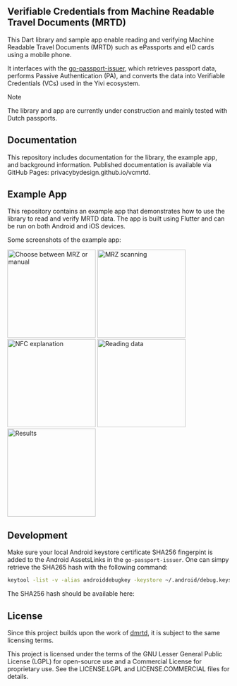## Verifiable Credentials from Machine Readable Travel Documents (MRTD) 
This Dart library and sample app enable reading and verifying Machine Readable Travel Documents (MRTD) such as ePassports and eID cards using a mobile phone.

It interfaces with the [go-passport-issuer](https://github.com/privacybydesign/go-passport-issuer), which retrieves passport data, performs Passive Authentication (PA), and converts the data into Verifiable Credentials (VCs) used in the Yivi ecosystem.

> [!NOTE]  
> The library and app are currently under construction and mainly tested with Dutch passports.

## Documentation
This repository includes documentation for the library, the example app, and background information.
Published documentation is available via GitHub Pages: privacybydesign.github.io/vcmrtd.

## Example App
This repository contains an example app that demonstrates how to use the library to read and verify MRTD data. The app is built using Flutter and can be run on both Android and iOS devices.

Some screenshots of the example app:

<p float="left"> 
<img src="/dmrtd-docs/static/images/home.png?raw=true" width="200px" alt="Choose between MRZ or manual" />
<img src="/dmrtd-docs/static/images/mrz.png?raw=true" width="200px" alt="MRZ scanning" />
<img src="/dmrtd-docs/static/images/nfc.png?raw=true" width="200px" alt="NFC explanation" />
<img src="/dmrtd-docs/static/images/reading.png?raw=true" width="200px" alt="Reading data" />
<img src="/dmrtd-docs/static/images/result.png?raw=true" width="200px" alt="Results" />
</p>


## Development
Make sure your local Android keystore certificate SHA256 fingerpint is added to the Android AssetsLinks in the `go-passport-issuer`.
One can simpy retrieve the SHA265 hash with the following command:

```sh
keytool -list -v -alias androiddebugkey -keystore ~/.android/debug.keystore -storepass android -keypass android
```

The SHA256 hash should be available here: 


## License
Since this project builds upon the work of [dmrtd](https://github.com/ZeroPass/dmrtd), it is subject to the same licensing terms.

This project is licensed under the terms of the GNU Lesser General Public License (LGPL) for open-source use and a Commercial License for proprietary use. See the LICENSE.LGPL and LICENSE.COMMERCIAL files for details.